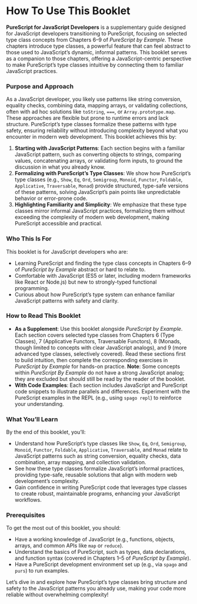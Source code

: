 # How To Use This Booklet

**PureScript for JavaScript Developers** is a supplementary guide designed for JavaScript developers transitioning to PureScript, focusing on selected type class concepts from Chapters 6–9 of *PureScript by Example*. These chapters introduce type classes, a powerful feature that can feel abstract to those used to JavaScript’s dynamic, informal patterns. This booklet serves as a companion to those chapters, offering a JavaScript-centric perspective to make PureScript’s type classes intuitive by connecting them to familiar JavaScript practices.

### Purpose and Approach

As a JavaScript developer, you likely use patterns like string conversion, equality checks, combining data, mapping arrays, or validating collections, often with ad hoc solutions like `toString`, `===`, or `Array.prototype.map`. These approaches are flexible but prone to runtime errors and lack structure. PureScript’s type classes formalize these patterns with type safety, ensuring reliability without introducing complexity beyond what you encounter in modern web development. This booklet achieves this by:

1. **Starting with JavaScript Patterns**: Each section begins with a familiar JavaScript pattern, such as converting objects to strings, comparing values, concatenating arrays, or validating form inputs, to ground the discussion in what you already know.
2. **Formalizing with PureScript’s Type Classes**: We show how PureScript’s type classes (e.g., `Show`, `Eq`, `Ord`, `Semigroup`, `Monoid`, `Functor`, `Foldable`, `Applicative`, `Traversable`,  `Monad`) provide structured, type-safe versions of these patterns, solving JavaScript’s pain points like unpredictable behavior or error-prone code.
3. **Highlighting Familiarity and Simplicity**: We emphasize that these type classes mirror informal JavaScript practices, formalizing them without exceeding the complexity of modern web development, making PureScript accessible and practical.

### Who This Is For

This booklet is for JavaScript developers who are:

- Learning PureScript and finding the type class concepts in Chapters 6–9 of *PureScript by Example* abstract or hard to relate to.
- Comfortable with JavaScript (ES5 or later, including modern frameworks like React or Node.js) but new to strongly-typed functional programming.
- Curious about how PureScript’s type system can enhance familiar JavaScript patterns with safety and clarity.

### How to Read This Booklet

- **As a Supplement**: Use this booklet alongside *PureScript by Example*. Each section covers selected type classes from Chapters 6 (Type Classes), 7 (Applicative Functors, Traversable Functors), 8 (Monads, though limited to concepts with clear JavaScript analogs), and 9 (more advanced type classes, selectively covered). Read these sections first to build intuition, then complete the corresponding exercises in *PureScript by Example* for hands-on practice. **Note**: Some concepts within _PureScript By Example_ do not have a strong JavaScript analog; they are excluded but should still be read by the reader of the booklet.
- **With Code Examples**: Each section includes JavaScript and PureScript code snippets to illustrate parallels and differences. Experiment with the PureScript examples in the REPL (e.g., using `spago repl`) to reinforce your understanding.

### What You’ll Learn

By the end of this booklet, you’ll:

- Understand how PureScript’s type classes like `Show`, `Eq`, `Ord`, `Semigroup`, `Monoid`, `Functor`, `Foldable`, `Applicative`, `Traversable`, and `Monad` relate to JavaScript patterns such as string conversion, equality checks, data combination, array mapping, and collection validation.
- See how these type classes formalize JavaScript’s informal practices, providing type-safe, reusable solutions that align with modern web development’s complexity.
- Gain confidence in writing PureScript code that leverages type classes to create robust, maintainable programs, enhancing your JavaScript workflows.

### Prerequisites

To get the most out of this booklet, you should:

- Have a working knowledge of JavaScript (e.g., functions, objects, arrays, and common APIs like `map` or `reduce`).
- Understand the basics of PureScript, such as types, data declarations, and function syntax (covered in Chapters 1–5 of *PureScript by Example*).
- Have a PureScript development environment set up (e.g., via `spago` and `purs`) to run examples.

Let’s dive in and explore how PureScript’s type classes bring structure and safety to the JavaScript patterns you already use, making your code more reliable without overwhelming complexity!
